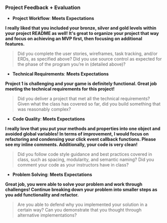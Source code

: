 ### Project Feedback + Evaluation

* __Project Workflow__:   **Meets Expectations**

**I really liked that you included your bronze, silver and gold levels within your project README as well! It's great to organize your project that way and focus on achieving an MVP first, then focusing on additional features.** 

>Did you complete the user stories, wireframes, task tracking, and/or ERDs, as specified above? Did you use source control as expected for the phase of the program you’re in (detailed above)?

* __Technical Requirements__:  **Meets Expectations**

**Project 1 is challenging and your game is definitely functional. Great job meeting the technical requirements for this project!**

>Did you deliver a project that met all the technical requirements? Given what the class has covered so far, did you build something that was reasonably complex?

* __Code Quality__: **Meets Expectations**

**I really love that you put your methods and properties into one object and avoided global variables! In terms of improvement, I would focus on refactoring and condensing your click event callback functions. Please see my inline comments. Additionally, your code is very clean!**

>Did you follow code style guidance and best practices covered in class, such as spacing, modularity, and semantic naming? Did you comment your code as your instructors have in class?

* __Problem Solving__: **Meets Expectations**

**Great job, you were able to solve your problem and work through challenges! Continue breaking down your problem into smaller steps as you add functionality and refactor.**

>Are you able to defend why you implemented your solution in a certain way? Can you demonstrate that you thought through alternative implementations?
